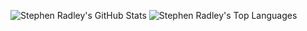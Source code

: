 ![Stephen Radley's GitHub Stats](https://github-readme-stats.vercel.app/api?username=sradley&count_private=true&show_icons=true&hide=contribs&line_height=14)
![Stephen Radley's Top Languages](https://github-readme-stats.vercel.app/api/top-langs/?username=sradley&langs_count=6&layout=compact)
